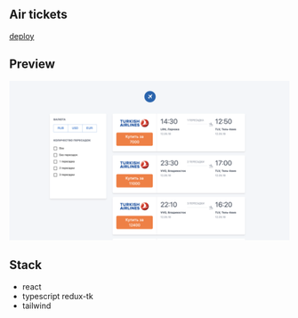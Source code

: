 ## Air tickets


[deploy](https://airtickets-eosin.vercel.app/)

## Preview

![Preview](./src/App/assets/preview.png)

## Stack

-   react
-   typescript
    redux-tk
-   tailwind
